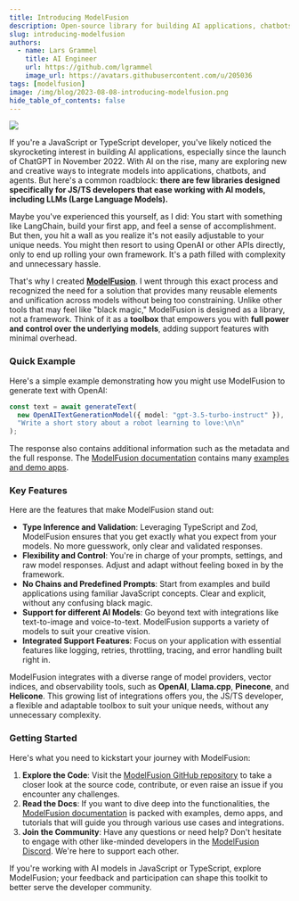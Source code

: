```yaml
---
title: Introducing ModelFusion
description: Open-source library for building AI applications, chatbots, and agents with JavaScript and TypeScript.
slug: introducing-modelfusion
authors:
  - name: Lars Grammel
    title: AI Engineer
    url: https://github.com/lgrammel
    image_url: https://avatars.githubusercontent.com/u/205036
tags: [modelfusion]
image: /img/blog/2023-08-08-introducing-modelfusion.png
hide_table_of_contents: false
---
```


<img src="/img/blog/2023-08-08-introducing-modelfusion.png"></img>

If you're a JavaScript or TypeScript developer, you've likely noticed the skyrocketing interest in building AI applications, especially since the launch of ChatGPT in November 2022. With AI on the rise, many are exploring new and creative ways to integrate models into applications, chatbots, and agents. But here's a common roadblock: **there are few libraries designed specifically for JS/TS developers that ease working with AI models, including LLMs (Large Language Models).**

Maybe you've experienced this yourself, as I did: You start with something like LangChain, build your first app, and feel a sense of accomplishment. But then, you hit a wall as you realize it's not easily adjustable to your unique needs. You might then resort to using OpenAI or other APIs directly, only to end up rolling your own framework. It's a path filled with complexity and unnecessary hassle.

That's why I created **[ModelFusion](https://github.com/lgrammel/modelfusion)**. I went through this exact process and recognized the need for a solution that provides many reusable elements and unification across models without being too constraining. Unlike other tools that may feel like "black magic," ModelFusion is designed as a library, not a framework. Think of it as a **toolbox** that empowers you with **full power and control over the underlying models**, adding support features with minimal overhead.

### Quick Example

Here's a simple example demonstrating how you might use ModelFusion to generate text with OpenAI:

```ts
const text = await generateText(
  new OpenAITextGenerationModel({ model: "gpt-3.5-turbo-instruct" }),
  "Write a short story about a robot learning to love:\n\n"
);
```

The response also contains additional information such as the metadata and the full response.
The [ModelFusion documentation](https://modelfusion.dev) contains many [examples and demo apps](https://modelfusion.dev/tutorial/).

### Key Features

Here are the features that make ModelFusion stand out:

- **Type Inference and Validation**: Leveraging TypeScript and Zod, ModelFusion ensures that you get exactly what you expect from your models. No more guesswork, only clear and validated responses.
- **Flexibility and Control**: You're in charge of your prompts, settings, and raw model responses. Adjust and adapt without feeling boxed in by the framework.
- **No Chains and Predefined Prompts**: Start from examples and build applications using familiar JavaScript concepts. Clear and explicit, without any confusing black magic.
- **Support for different AI Models**: Go beyond text with integrations like text-to-image and voice-to-text. ModelFusion supports a variety of models to suit your creative vision.
- **Integrated Support Features**: Focus on your application with essential features like logging, retries, throttling, tracing, and error handling built right in.

ModelFusion integrates with a diverse range of model providers, vector indices, and observability tools, such as **OpenAI**, **Llama.cpp**, **Pinecone**, and **Helicone**. This growing list of integrations offers you, the JS/TS developer, a flexible and adaptable toolbox to suit your unique needs, without any unnecessary complexity.

### Getting Started

Here's what you need to kickstart your journey with ModelFusion:

1. **Explore the Code**: Visit the [ModelFusion GitHub repository](https://github.com/lgrammel/modelfusion) to take a closer look at the source code, contribute, or even raise an issue if you encounter any challenges.
1. **Read the Docs**: If you want to dive deep into the functionalities, the [ModelFusion documentation](https://modelfusion.dev/) is packed with examples, demo apps, and tutorials that will guide you through various use cases and integrations.
1. **Join the Community**: Have any questions or need help? Don't hesitate to engage with other like-minded developers in the [ModelFusion Discord](https://discord.gg/GqCwYZATem). We're here to support each other.

If you're working with AI models in JavaScript or TypeScript, explore ModelFusion; your feedback and participation can shape this toolkit to better serve the developer community.
